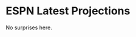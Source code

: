 # ESPN Latest Projections

No surprises here.

<div class="flourish-embed flourish-gauge" data-src="visualisation/14930129"><script src="https://public.flourish.studio/resources/embed.js"></script></div>
